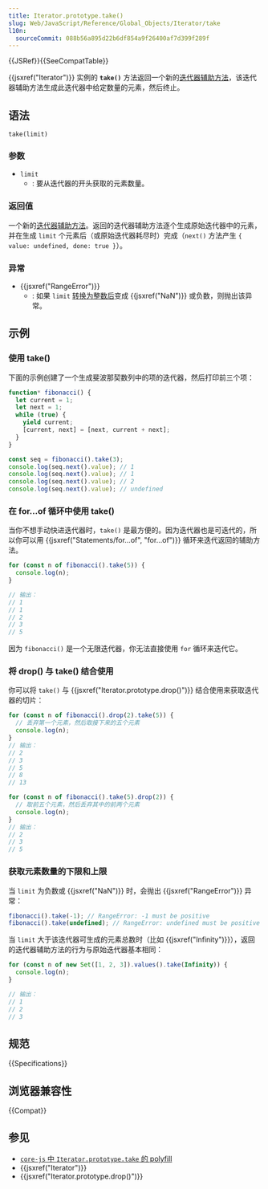 ```yaml
---
title: Iterator.prototype.take()
slug: Web/JavaScript/Reference/Global_Objects/Iterator/take
l10n:
  sourceCommit: 088b56a895d22b6df854a9f26400af7d399f289f
---
```


{{JSRef}}{{SeeCompatTable}}

{{jsxref("Iterator")}} 实例的 **`take()`** 方法返回一个新的[迭代器辅助方法](/zh-CN/docs/Web/JavaScript/Reference/Global_Objects/Iterator#迭代器辅助方法)，该迭代器辅助方法生成此迭代器中给定数量的元素，然后终止。

## 语法

```js-nolint
take(limit)
```

### 参数

- `limit`
  - : 要从迭代器的开头获取的元素数量。

### 返回值

一个新的[迭代器辅助方法](/zh-CN/docs/Web/JavaScript/Reference/Global_Objects/Iterator#迭代器辅助方法)。返回的迭代器辅助方法逐个生成原始迭代器中的元素，并在生成 `limit` 个元素后（或原始迭代器耗尽时）完成（`next()` 方法产生 `{ value: undefined, done: true }`）。

### 异常

- {{jsxref("RangeError")}}
  - : 如果 `limit` [转换为整数后](/zh-CN/docs/Web/JavaScript/Reference/Global_Objects/Number#整数转换)变成 {{jsxref("NaN")}} 或负数，则抛出该异常。

## 示例

### 使用 take()

下面的示例创建了一个生成斐波那契数列中的项的迭代器，然后打印前三个项：

```js
function* fibonacci() {
  let current = 1;
  let next = 1;
  while (true) {
    yield current;
    [current, next] = [next, current + next];
  }
}

const seq = fibonacci().take(3);
console.log(seq.next().value); // 1
console.log(seq.next().value); // 1
console.log(seq.next().value); // 2
console.log(seq.next().value); // undefined
```

### 在 for...of 循环中使用 take()

当你不想手动快进迭代器时，`take()` 是最方便的。因为迭代器也是可迭代的，所以你可以用 {{jsxref("Statements/for...of", "for...of")}} 循环来迭代返回的辅助方法。

```js
for (const n of fibonacci().take(5)) {
  console.log(n);
}

// 输出：
// 1
// 1
// 2
// 3
// 5
```

因为 `fibonacci()` 是一个无限迭代器，你无法直接使用 `for` 循环来迭代它。

### 将 drop() 与 take() 结合使用

你可以将 `take()` 与 {{jsxref("Iterator.prototype.drop()")}} 结合使用来获取迭代器的切片：

```js
for (const n of fibonacci().drop(2).take(5)) {
  // 丢弃第一个元素，然后取接下来的五个元素
  console.log(n);
}
// 输出：
// 2
// 3
// 5
// 8
// 13

for (const n of fibonacci().take(5).drop(2)) {
  // 取前五个元素，然后丢弃其中的前两个元素
  console.log(n);
}
// 输出：
// 2
// 3
// 5
```

### 获取元素数量的下限和上限

当 `limit` 为负数或 {{jsxref("NaN")}} 时，会抛出 {{jsxref("RangeError")}} 异常：

```js
fibonacci().take(-1); // RangeError: -1 must be positive
fibonacci().take(undefined); // RangeError: undefined must be positive
```

当 `limit` 大于该迭代器可生成的元素总数时（比如 {{jsxref("Infinity")}}），返回的迭代器辅助方法的行为与原始迭代器基本相同：

```js
for (const n of new Set([1, 2, 3]).values().take(Infinity)) {
  console.log(n);
}

// 输出：
// 1
// 2
// 3
```

## 规范

{{Specifications}}

## 浏览器兼容性

{{Compat}}

## 参见

- [`core-js` 中 `Iterator.prototype.take` 的 polyfill](https://github.com/zloirock/core-js#iterator-helpers)
- {{jsxref("Iterator")}}
- {{jsxref("Iterator.prototype.drop()")}}
